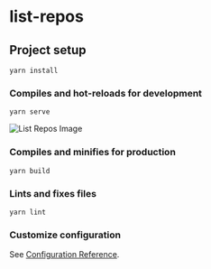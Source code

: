 # list-repos

## Project setup
```
yarn install
```

### Compiles and hot-reloads for development
```
yarn serve
```

<img src="lisrRepos.jpg" alt="List Repos Image"/>

### Compiles and minifies for production
```
yarn build
```

### Lints and fixes files
```
yarn lint
```

### Customize configuration
See [Configuration Reference](https://cli.vuejs.org/config/).
